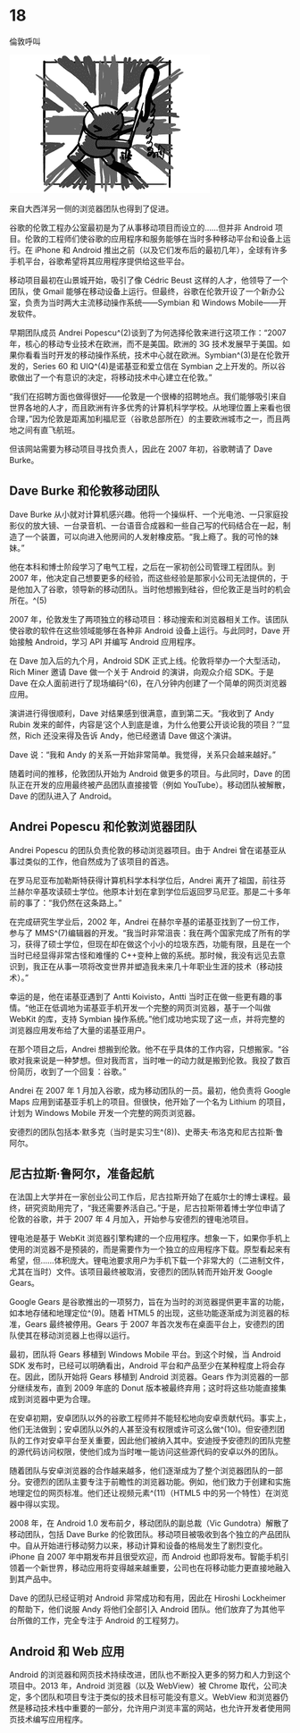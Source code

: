 # 18

倫敦呼叫

![g18001](img/g18001.png)

来自大西洋另一侧的浏览器团队也得到了促进。

谷歌的伦敦工程办公室最初是为了从事移动项目而设立的……但并非 Android 项目。伦敦的工程师们使谷歌的应用程序和服务能够在当时多种移动平台和设备上运行。在 iPhone 和 Android 推出之前（以及它们发布后的最初几年），全球有许多手机平台，谷歌希望将其应用程序提供给这些平台。

移动项目最初在山景城开始，吸引了像 Cédric Beust 这样的人才，他领导了一个团队，使 Gmail 能够在移动设备上运行。但最终，谷歌在伦敦开设了一个新办公室，负责为当时两大主流移动操作系统——Symbian 和 Windows Mobile——开发软件。

早期团队成员 Andrei Popescu^(2)谈到了为何选择伦敦来进行这项工作：“2007 年，核心的移动专业技术在欧洲，而不是美国。欧洲的 3G 技术发展早于美国。如果你看看当时开发的移动操作系统，技术中心就在欧洲。Symbian^(3)是在伦敦开发的，Series 60 和 UIQ^(4)是诺基亚和爱立信在 Symbian 之上开发的。所以谷歌做出了一个有意识的决定，将移动技术中心建立在伦敦。”

“我们在招聘方面也做得很好——伦敦是一个很棒的招聘地点。我们能够吸引来自世界各地的人才，而且欧洲有许多优秀的计算机科学学校。从地理位置上来看也很合理，”因为伦敦是距离加利福尼亚（谷歌总部所在）的主要欧洲城市之一，而且两地之间有直飞航班。

但该网站需要为移动项目寻找负责人，因此在 2007 年初，谷歌聘请了 Dave Burke。

## Dave Burke 和伦敦移动团队

Dave Burke 从小就对计算机感兴趣。他将一个操纵杆、一个光电池、一只家庭投影仪的放大镜、一台录音机、一台语音合成器和一些自己写的代码结合在一起，制造了一个装置，可以向进入他房间的人发射橡皮筋。“我上瘾了。我的可怜的妹妹。”

他在本科和博士阶段学习了电气工程，之后在一家初创公司管理工程团队。到 2007 年，他决定自己想要更多的经验，而这些经验是那家小公司无法提供的，于是他加入了谷歌，领导新的移动团队。当时他想搬到硅谷，但伦敦正是当时的机会所在。^(5)

2007 年，伦敦发生了两项独立的移动项目：移动搜索和浏览器相关工作。该团队使谷歌的软件在这些领域能够在各种非 Android 设备上运行。与此同时，Dave 开始接触 Android，学习 API 并编写 Android 应用程序。

在 Dave 加入后的九个月，Android SDK 正式上线。伦敦将举办一个大型活动，Rich Miner 邀请 Dave 做一个关于 Android 的演讲，向观众介绍 SDK。于是 Dave 在众人面前进行了现场编码^(6)，在八分钟内创建了一个简单的网页浏览器应用。

演讲进行得很顺利，Dave 对结果感到很满意，直到第二天。“我收到了 Andy Rubin 发来的邮件，内容是‘这个人到底是谁，为什么他要公开谈论我的项目？’”显然，Rich 还没来得及告诉 Andy，他已经邀请 Dave 做这个演讲。

Dave 说：“我和 Andy 的关系一开始非常简单。我觉得，关系只会越来越好。”

随着时间的推移，伦敦团队开始为 Android 做更多的项目。与此同时，Dave 的团队正在开发的应用最终被产品团队直接接管（例如 YouTube）。移动团队被解散，Dave 的团队进入了 Android。

## Andrei Popescu 和伦敦浏览器团队

Andrei Popescu 的团队负责伦敦的移动浏览器项目。由于 Andrei 曾在诺基亚从事过类似的工作，他自然成为了该项目的首选。

在罗马尼亚布加勒斯特获得计算机科学本科学位后，Andrei 离开了祖国，前往芬兰赫尔辛基攻读硕士学位。他原本计划在拿到学位后返回罗马尼亚。那是二十多年前的事了：“我仍然在这条路上。”

在完成研究生学业后，2002 年，Andrei 在赫尔辛基的诺基亚找到了一份工作，参与了 MMS^(7)编辑器的开发。“我当时非常沮丧：我在两个国家完成了所有的学习，获得了硕士学位，但现在却在做这个小小的垃圾东西，功能有限，且是在一个当时已经显得非常古怪和难懂的 C++变种上做的系统。那时候，我没有远见去意识到，我正在从事一项将改变世界并塑造我未来几十年职业生涯的技术（移动技术）。”

幸运的是，他在诺基亚遇到了 Antti Koivisto，Antti 当时正在做一些更有趣的事情。“他正在低调地为诺基亚手机开发一个完整的网页浏览器，基于一个叫做 WebKit 的库，支持 Symbian 操作系统。”他们成功地实现了这一点，并将完整的浏览器应用发布给了大量的诺基亚用户。

在那个项目之后，Andrei 想搬到伦敦。他不在乎具体的工作内容，只想搬家。“谷歌对我来说是一种梦想。但对我而言，当时唯一的动力就是搬到伦敦。我投了数百份简历，收到了一个回复：谷歌。”

Andrei 在 2007 年 1 月加入谷歌，成为移动团队的一员。最初，他负责将 Google Maps 应用到诺基亚手机上的项目。但很快，他开始了一个名为 Lithium 的项目，计划为 Windows Mobile 开发一个完整的网页浏览器。

安德烈的团队包括本·默多克（当时是实习生^(8))、史蒂夫·布洛克和尼古拉斯·鲁阿尔。

## 尼古拉斯·鲁阿尔，准备起航

在法国上大学并在一家创业公司工作后，尼古拉斯开始了在威尔士的博士课程。最终，研究资助用完了，“我还需要养活自己。”于是，尼古拉斯带着博士学位申请了伦敦的谷歌，并于 2007 年 4 月加入，开始参与安德烈的锂电池项目。

锂电池是基于 WebKit 浏览器引擎构建的一个应用程序。想象一下，如果你手机上使用的浏览器不是预装的，而是需要作为一个独立的应用程序下载。原型看起来有希望，但……体积庞大。锂电池要求用户为手机下载一个非常大的（二进制文件，尤其在当时）文件。该项目最终被取消，安德烈的团队转而开始开发 Google Gears。

Google Gears 是谷歌推出的一项努力，旨在为当时的浏览器提供更丰富的功能，如本地存储和地理定位^(9)。随着 HTML5 的出现，这些功能逐渐成为浏览器的标准，Gears 最终被停用。Gears 于 2007 年首次发布在桌面平台上，安德烈的团队使其在移动浏览器上也得以运行。

最初，团队将 Gears 移植到 Windows Mobile 平台。到这个时候，当 Android SDK 发布时，已经可以明确看出，Android 平台和产品至少在某种程度上将会存在。因此，团队开始将 Gears 移植到 Android 浏览器。Gears 作为浏览器的一部分继续发布，直到 2009 年底的 Donut 版本被最终弃用；这时将这些功能直接集成到浏览器中更为合理。

在安卓初期，安卓团队以外的谷歌工程师并不能轻松地向安卓贡献代码。事实上，他们无法做到；安卓团队以外的人甚至没有权限或许可这么做^(10)。但安德烈团队的工作对安卓平台至关重要，因此他们被纳入其中。安迪授予安德烈的团队完整的源代码访问权限，使他们成为当时唯一能访问这些源代码的安卓以外的团队。

随着团队与安卓浏览器的合作越来越多，他们逐渐成为了整个浏览器团队的一部分。安德烈的团队主要专注于前瞻性的浏览器功能。例如，他们致力于创建和实施地理定位的网页标准。他们还让视频元素^(11)（HTML5 中的另一个特性）在浏览器中得以实现。

2008 年，在 Android 1.0 发布前夕，移动团队的副总裁（Vic Gundotra）解散了移动团队，包括 Dave Burke 的伦敦团队。移动项目被吸收到各个独立的产品团队中。自从开始进行移动努力以来，移动计算和设备的格局发生了剧烈变化。iPhone 自 2007 年中期发布并且很受欢迎，而 Android 也即将发布。智能手机引领着一个新世界，移动应用将变得越来越重要，公司也在将移动能力更直接地融入到其产品中。

Dave 的团队已经证明对 Android 非常成功和有用，因此在 Hiroshi Lockheimer 的帮助下，他们说服 Andy 将他们全部引入 Android 团队。他们放弃了为其他平台所做的工作，完全专注于 Android 的工程努力。

## Android 和 Web 应用

Android 的浏览器和网页技术持续改进，团队也不断投入更多的努力和人力到这个项目中。2013 年，Android 浏览器（以及 WebView）被 Chrome 取代，公司决定，多个团队和项目专注于类似的技术目标可能没有意义。WebView 和浏览器仍然是移动技术栈中重要的一部分，允许用户浏览丰富的网站，也允许开发者使用网页技术编写应用程序。
